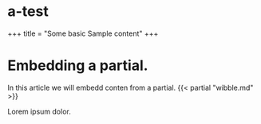 # a-test

+++
title = "Some basic Sample content"
+++

 # Embedding a partial.
In this article we will embedd conten from a partial.
{{< partial "wibble.md" >}}

 Lorem ipsum dolor.
